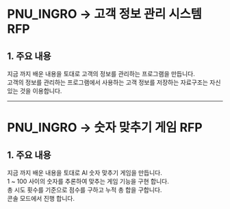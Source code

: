 # PNU_INGRO -> 고객 정보 관리 시스템 RFP  
## 1. 주요 내용
지금 까지 배운 내용을 토대로 고객의 정보를 관리하는 프로그램을 만듭니다.  
고객의 정보를 관리하는 프로그램에서 사용하는 고객 정보를 저장하는 자료구조는 자신 있는 것을 이용합니다.

* * *  

# PNU_INGRO -> 숫자 맞추기 게임 RFP  
## 1. 주요 내용
지금 까지 배운 내용을 토대로 AI 숫자 맞추기 게임을 만듭니다.  
1 ~ 100 사이의 숫자를 추론하여 맞추는 게임 기능을 구현 합니다.  
총 시도 횟수를 기준으로 점수를 구하고 누적 총 합을 구합니다.  
콘솔 모드에서 진행 합니다.  